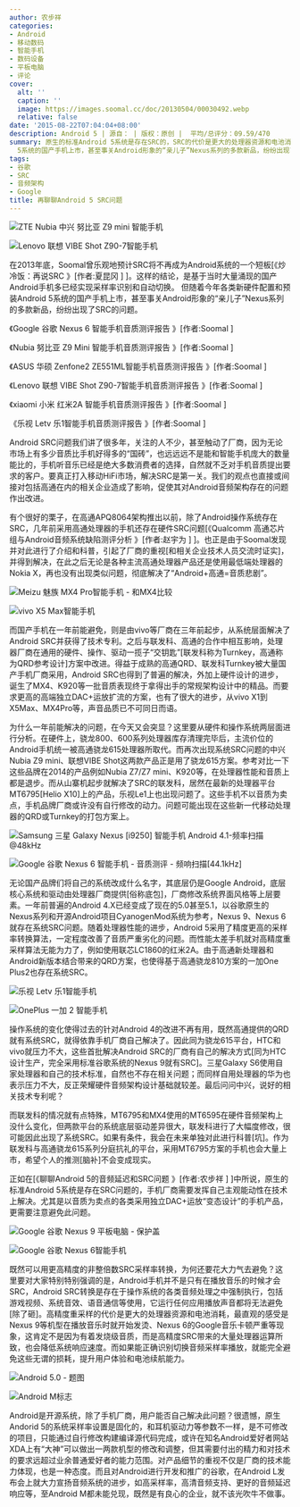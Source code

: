 ```yaml
---
author: 农步祥
categories:
- Android
- 移动数码
- 智能手机
- 数码设备
- 平板电脑
- 评论
cover:
  alt: ''
  caption: ''
  image: https://images.soomal.cc/doc/20130504/00030492.webp
  relative: false
date: '2015-08-22T07:04:04+08:00'
description: Android 5 | 源自： | 版权：原创 |  平均/总评分：09.59/470
summary: 原生的标准Android 5系统是存在SRC的，SRC的代价是更大的处理器资源和电池消耗，手机厂商需要发挥自己主观能动性在技术上解决。但随着今年各类新硬件配置和预装Android
  5系统的国产手机上市，甚至事关Android形象的“亲儿子”Nexus系列的多款新品，纷纷出现了SRC的问题。
tags:
- 谷歌
- SRC
- 音频架构
- Google
title: 再聊聊Android 5 SRC问题
---
```


![ZTE Nubia 中兴 努比亚 Z9 mini 智能手机](https://images.soomal.cc/doc/20150417/00050944_01.webp)



![Lenovo 联想 VIBE Shot Z90-7智能手机](https://images.soomal.cc/doc/20150606/00052121_01.webp)



在2013年底，Soomal曾乐观地预计SRC将不再成为Android系统的一个短板[《炒冷饭：再说SRC 》[作者:夏昆冈 ]
]。这样的结论，是基于当时大量涌现的国产Android手机多已经实现采样率识别和自动切换。 但随着今年各类新硬件配置和预装Android 5系统的国产手机上市，甚至事关Android形象的“亲儿子”Nexus系列的多款新品，纷纷出现了SRC的问题。



《Google 谷歌 Nexus 6 智能手机音质测评报告 》[作者:Soomal ]

《Nubia 努比亚 Z9 Mini 智能手机音质测评报告 》[作者:Soomal ]

《ASUS 华硕 Zenfone2 ZE551ML智能手机音质测评报告 》[作者:Soomal ]

《Lenovo 联想 VIBE Shot Z90-7智能手机音质测评报告 》[作者:Soomal ]

《xiaomi 小米 红米2A 智能手机音质测评报告 》[作者:Soomal ]

《乐视 Letv 乐1智能手机音质测评报告 》[作者:Soomal ]



Android SRC问题我们讲了很多年，关注的人不少，甚至触动了厂商，因为无论市场上有多少音质比手机好得多的“国砖”，也远远远不是能和智能手机庞大的数量能比的，手机听音乐已经是绝大多数消费者的选择，自然就不乏对手机音质提出要求的客户。要真正打入移动HiFi市场，解决SRC是第一关。我们的观点也直接或间接对包括高通在内的相关企业造成了影响，促使其对Android音频架构存在的问题作出改进。



有个很好的栗子，在高通APQ8064架构推出以前，除了Android操作系统存在SRC，几年前采用高通处理器的手机还存在硬件SRC问题[《Qualcomm 高通芯片组与Android音频系统缺陷测评分析 》[作者:赵宇为 ]
]。也正是由于Soomal发现并对此进行了介绍和科普，引起了厂商的重视[和相关企业技术人员交流时证实]，并得到解决，在此之后无论是各种主流高通处理器产品还是使用最低端处理器的Nokia X，再也没有出现类似问题，彻底解决了“Android+高通=音质悲剧”。



![Meizu 魅族 MX4 Pro智能手机 - 和MX4比较](https://images.soomal.cc/doc/20141126/00047641_01.webp)



![vivo X5 Max智能手机](https://images.soomal.cc/doc/20141210/00047903_01.webp)



而国产手机在一年前能避免，则是由vivo等厂商在三年前起步，从系统层面解决了Android SRC并获得了技术专利。之后与联发科、高通的合作中相互影响，处理器厂商在通用的硬件、操作、驱动一揽子“交钥匙”[联发科称为Turnkey，高通称为QRD参考设计]方案中改进。得益于成熟的高通QRD、联发科Turnkey被大量国产手机厂商采用，Android SRC也得到了普遍的解决，外加上硬件设计的进步，诞生了MX4、K920等一批音质表现终于拿得出手的常规架构设计中的精品。而要求更高的高端独立DAC+运放扩流的方案，也有了很大的进步，从vivo X1到X5Max、MX4Pro等，声音品质已不可同日而语。



为什么一年前能解决的问题，在今天又会突显？这里要从硬件和操作系统两层面进行分析。在硬件上，骁龙800、600系列处理器库存清理完毕后，主流价位的Android手机统一被高通骁龙615处理器所取代。而再次出现系统SRC问题的中兴Nubia Z9 mini、联想VIBE Shot这两款产品正是用了骁龙615方案。参考对比一下这些品牌在2014的产品例如Nubia Z7/Z7 mini、K920等，在处理器性能和音质上都是退步。而从山寨机起步就解决了SRC的联发科，居然在最新的处理器平台MT6795[Helio X10]上的产品，乐视Le1上也出现问题了。这些手机不以音质为卖点，手机品牌厂商或许没有自行修改的动力。问题可能出现在这些新一代移动处理器的QRD或Turnkey的打包方案上。



![Samsung 三星 Galaxy Nexus [i9250] 智能手机 Android 4.1-频率扫描@48kHz](https://images.soomal.cc/doc/20120703/00020836_01.webp)



![Google 谷歌 Nexus 6 智能手机 - 音质测评 - 频响扫描[44.1kHz]](https://images.soomal.cc/doc/20150114/00048729_01.webp)



无论国产品牌们将自己的系统改成什么名字，其底层仍是Google Android，底层核心系统和驱动由处理器厂商提供[俗称底包]，厂商修改系统界面风格等上层要素。一年前普遍的Android 4.X已经变成了现在的5.0甚至5.1，以谷歌原生的Nexus系列和开源Android项目CyanogenMod系统为参考，Nexus 9、Nexus 6就存在系统SRC问题。随着处理器性能的进步，Android 5采用了精度更高的采样率转换算法，一定程度改善了音质严重劣化的问题。而性能太差手机就对高精度重采样算法无能为力了，例如使用联芯LC1860的红米2A。由于高通新处理器和Android新版本结合带来的QRD方案，也使得基于高通骁龙810方案的一加One Plus2也存在系统SRC。



![乐视 Letv 乐1智能手机](https://images.soomal.cc/doc/20150719/00053239_01.webp)



![OnePlus 一加 2 智能手机](https://images.soomal.cc/doc/20150816/00053964_01.webp)



操作系统的变化使得过去的针对Android 4的改进不再有用，既然高通提供的QRD就有系统SRC，就得依靠手机厂商自己解决了。因此同为骁龙615平台，HTC和vivo就压力不大，这些首批解决Android SRC的厂商有自己的解决方式[同为HTC设计生产，完全采用标准谷歌系统的Nexus 9就有SRC]。三星Galaxy S6使用自家处理器和自己的技术标准，自然也不存在相关问题；而同样自用处理器的华为也表示压力不大，反正荣耀硬件音频架构设计基础就较差。最后问问中兴，说好的相关技术专利呢？



而联发科的情况就有点特殊，MT6795和MX4使用的MT6595在硬件音频架构上没什么变化，但两款平台的系统底层驱动差异很大，联发科进行了大幅度修改，很可能因此出现了系统SRC。如果有条件，我会在未来单独对此进行科普[坑]。作为联发科与高通骁龙615系列分庭抗礼的平台，采用MT6795方案的手机也会大量上市，希望个人的推测[脑补]不会变成现实。



正如在[《聊聊Android 5的音频延迟和SRC问题 》[作者:农步祥 ]
]中所说，原生的标准Android 5系统是存在SRC问题的，手机厂商需要发挥自己主观能动性在技术上解决。尤其是以音质为卖点的各类采用独立DAC+运放“变态设计”的手机产品，更需要注意避免此问题。



![Google 谷歌 Nexus 9 平板电脑 - 保护盖](https://images.soomal.cc/doc/20150326/00050052_01.webp)



![Google 谷歌 Nexus 6智能手机](https://images.soomal.cc/doc/20150107/00048663_01.webp)



既然可以用更高精度的非整倍数SRC采样率转换，为何还要花大力气去避免？这里要对大家特别特别强调的是，Android手机并不是只有在播放音乐的时候才会SRC，Android SRC转换是存在于操作系统的各类音频处理之中强制执行，包括游戏视频、系统音效、语音通信等使用，它运行任何应用播放声音都将无法避免[除了砸]。高精度重采样的代价是更大的处理器资源和电池消耗，最直观的感受是Nexus 9等机型在播放音乐时就开始发烫、Nexus 6的Google音乐卡顿严重等现象，这肯定不是因为有着发烧级音质，而是高精度SRC带来的大量处理器运算所致，也会降低系统响应速度。而如果能正确识别切换音频采样率播放，就能完全避免这些无谓的损耗，提升用户体验和电池续航能力。



![Android 5.0 - 题图](https://images.soomal.cc/doc/20141105/00047193_01.webp)



![Android M标志](https://images.soomal.cc/doc/20150707/00052908_01.webp)



Android是开源系统，除了手机厂商，用户能否自己解决此问题？很遗憾，原生Andorid 5的系统采样率设置是固化的，和耳机驱动力等参数不一样，是不可修改的项目，只能通过自行修改构建编译源代码完成，或许在知名Android爱好者网站XDA上有“大神”可以做出一两款机型的修改和调整，但其需要付出的精力和对技术的要求远超过业余普通爱好者的能力范围。对产品细节的重视不仅是厂商的技术能力体现，也是一种态度。而且对Android进行开发和推广的谷歌，在Android L发布会上就大力宣扬音频系统的进步，如高采样率，高清音频支持、更好的音频延迟响应等，至Android M都未能兑现，既然是有良心的企业，就不该光吹牛不做事。
